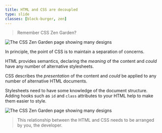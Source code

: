 ```yaml
---
title: HTML and CSS are decoupled
type: slide
classes: [block-burger, zen]
---
```


> Remember CSS Zen Garden?


![The CSS Zen Garden page showing many designs](./images/www.csszengarden.com_pages_alldesigns_.png)

In principle, the point of CSS is to maintain a separation of concerns.

HTML provides semantics, declaring the *meaning* of the content and *could* have any number of alternative stylesheets.

CSS describes the *presentation* of the content and *could* be applied to any number of alternative HTML documents.

Stylesheets need to have some knowledge of the document structure.
Adding hooks such as `id` and `class` attributes to your HTML help to make them easier to style.

![The CSS Zen Garden page showing many designs](./images/www.csszengarden.com_pages_alldesigns_.png)

> This relationship between the HTML and CSS needs to be arranged by you, the developer. 